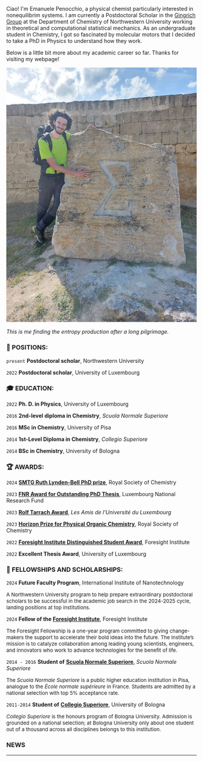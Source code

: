 Ciao!
I'm Emanuele Penocchio, a physical chemist particularly interested in nonequilibrim systems.
I am currently a Postdoctoral Scholar in the [Gingrich Group](https://gingrich.chem.northwestern.edu/) at the Department of Chemistry of Northwestern University working in theoretical and computational statistical mechanics.
As an undergraduate student in Chemistry, I got so fascinated by molecular motors that I decided to take a PhD in Physics to understand how they work.

Below is a little bit more about my academic career so far. Thanks for visiting my webpage!

<div class="center">
    <img src="/profile2.jpg" alt="My Photo" class="center">
    <p><em> This is me finding the entropy production after a long pilgrimage. </em></p>
</div>


### :briefcase: POSITIONS:

`present`
__Postdoctoral scholar__, Northwestern University

`2022` 
__Postdoctoral scholar__, University of Luxembourg


### :mortar_board: EDUCATION:

`2022`
__Ph. D. in Physics__, University of Luxembourg

`2016`
__2nd-level diploma in Chemistry__, _Scuola Normale Superiore_

`2016`
__MSc in Chemistry__, University of Pisa

`2014`
__1st-Level Diploma in Chemistry__, _Collegio Superiore_

`2014`
__BSc in Chemistry__, University of Bologna


### :trophy: AWARDS:


`2024`
[__SMTG Ruth Lynden-Bell PhD prize__](https://www.rsc.org/membership-and-community/connect-with-others/through-interests/interest-groups/statistical-mechanics/awards/), Royal Society of Chemistry

`2023`
[__FNR Award for Outstanding PhD Thesis__](https://www.fnr.lu/fnr-awards-2023-discover-the-winners/), Luxembourg National Research Fund

`2023`
[__Rolf Tarrach Award__](https://www.uni.lu/en/news/rolf-tarrach-prize-2023-for-physicist-dr-emanuele-penocchio/#:~:text=The%20Association%20), _Les Amis de l’Université du Luxembourg_

`2023`
[__Horizon Prize for Physical Organic Chemistry__](https://www.rsc.org/prizes-funding/prizes/2023-winners/the-molecular-ratcheteers/#undefined), Royal Society of Chemistry

`2022`
[__Foresight Institute Distinguished Student Award__](https://foresight.org/foresight-feynman-prizes/), Foresight Institute

`2022`
__Excellent Thesis Award__, University of Luxembourg

### :scroll: FELLOWSHIPS AND SCHOLARSHIPS:

`2024`
__Future Faculty Program__, International Institute of Nanotechnology

<span style="font-size:10pt;">
A Northwestern University program to help prepare extraordinary postdoctoral scholars to be successful in the academic job search in the 2024-2025 cycle, landing positions at top institutions.
</span>

`2024`
__Fellow of the [Foresight Institute](https://foresight.org/technologies/nanotech-molecular-machines/)__, Foresight Institute

<span style="font-size:10pt;">
The Foresight Fellowship is a one-year program committed to giving change-makers the support to accelerate their bold ideas into the future.
The Institute’s mission is to catalyze collaboration among leading young scientists, engineers, and innovators who work to advance technologies for the benefit of life.
</span>

`2014 - 2016`
__Student of__ [__Scuola Normale Superiore__](https://www.sns.it/en/la-normale-si-presenta), _Scuola Normale Superiore_

<span style="font-size:10pt;">
The <em>Scuola Normale Superiore</em> is a public higher education institution in Pisa, analogue to the <em>École normale supérieure</em> in France.
Students are admitted by a national selection with top 5% acceptance rate.
</span>

`2011-2014`
__Student of__ [__Collegio Superiore__](https://site.unibo.it/collegio-superiore/en), University of Bologna

<span style="font-size:10pt;">
<em>Collegio Superiore</em> is the honours program of Bologna University. Admission is grounded on a national selection; at
Bologna University only about one student out of a thousand across all disciplines belongs to this institution.
</span>

### NEWS

-----
